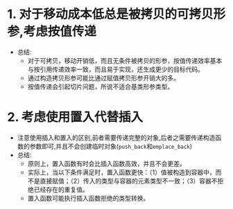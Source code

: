 # 1. 对于移动成本低总是被拷贝的可拷贝形参,考虑按值传递
- 总结:
	- 对于可拷贝，移动开销低，而且无条件被拷贝的形参，按值传递效率基本与按引用传递效率一致，而且易于实现，还生成更少的目标代码。
	- 通过构造拷贝形参可能比通过赋值拷贝形参开销大的多。
	- 按值传递会引起切片问题，所说不适合基类形参类型。
# 2. 考虑使用置入代替插入
- 注意使用插入和置入的区别,前者需要传递完整的对象,后者之需要传递构造函数的参数即可,并且不会创建临时对象(`push_back`和`emplace_back`)
- 总结:
	- 原则上，置入函数有时会比插入函数高效，并且不会更差。
	- 实际上，当以下条件满足时，置入函数更快：（1）值被构造到容器中，而不是直接赋值；（2）传入的类型与容器的元素类型不一致；（3）容器不拒绝已经存在的重复值。
	- 置入函数可能执行插入函数拒绝的类型转换。
	